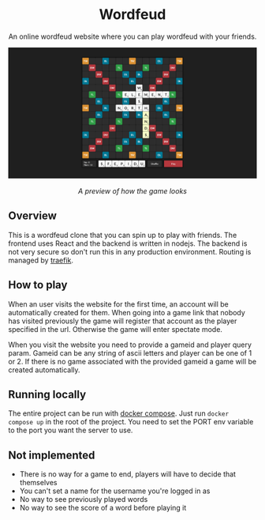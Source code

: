 <div align="center">
    <h1>Wordfeud</h1>
    <p>An online wordfeud website where you can play wordfeud with your friends.</p>
</div>

![A screenshot of the game](./assets/screenshot.png)

<div align="center">
    <p><i>A preview of how the game looks</i></p>
</div>

## Overview

This is a wordfeud clone that you can spin up to play with friends. The frontend uses React and the backend is written in nodejs. The backend is not very secure so don't run this in any production environment. Routing is managed by [traefik](https://traefik.io/).

## How to play

When an user visits the website for the first time, an account will be automatically created for them. When going into a game link that nobody has visited previously the game will register that account as the player specified in the url. Otherwise the game will enter spectate mode.

When you visit the website you need to provide a gameid and player query param. Gameid can be any string of ascii letters and player can be one of 1 or 2. If there is no game associated with the provided gameid a game will be created automatically.

## Running locally

The entire project can be run with [docker compose](https://docs.docker.com/compose/). Just run `docker compose up` in the root of the project. You need to set the PORT env variable to the port you want the server to use.

## Not implemented

- There is no way for a game to end, players will have to decide that themselves
- You can't set a name for the username you're logged in as
- No way to see previously played words
- No way to see the score of a word before playing it
